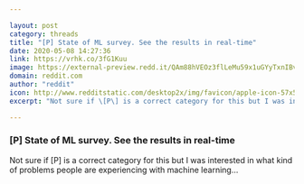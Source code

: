 ```yaml
---

layout: post
category: threads
title: "[P] State of ML survey. See the results in real-time"
date: 2020-05-08 14:27:36
link: https://vrhk.co/3fG1Kuu
image: https://external-preview.redd.it/QAm88hVEOz3flLeMu59x1uGYyTxnIBvzQJCKA2GBfKI.jpg?width=1200&height=628.272251309&auto=webp&crop=1200:628.272251309,smart&s=bdc02b0e0da185007a39689b0f1da238af9ef35b
domain: reddit.com
author: "reddit"
icon: http://www.redditstatic.com/desktop2x/img/favicon/apple-icon-57x57.png
excerpt: "Not sure if \[P\] is a correct category for this but I was interested in what kind of problems people are experiencing with machine learning..."

---
```


### [P] State of ML survey. See the results in real-time

Not sure if \[P\] is a correct category for this but I was interested in what kind of problems people are experiencing with machine learning...